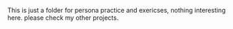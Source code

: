 This is just a folder for persona practice and exericses, nothing interesting here. please check my other projects.